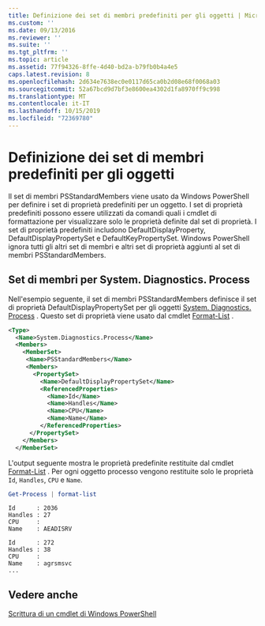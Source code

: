```yaml
---
title: Definizione dei set di membri predefiniti per gli oggetti | Microsoft Docs
ms.custom: ''
ms.date: 09/13/2016
ms.reviewer: ''
ms.suite: ''
ms.tgt_pltfrm: ''
ms.topic: article
ms.assetid: 77f94326-8ffe-4d40-bd2a-b79fb0b4a4e5
caps.latest.revision: 8
ms.openlocfilehash: 2d634e7638ec0e0117d65ca0b2d08e68f0068a03
ms.sourcegitcommit: 52a67bcd9d7bf3e8600ea4302d1fa8970ff9c998
ms.translationtype: MT
ms.contentlocale: it-IT
ms.lasthandoff: 10/15/2019
ms.locfileid: "72369780"
---
```

# <a name="defining-default-member-sets-for-objects"></a>Definizione dei set di membri predefiniti per gli oggetti

Il set di membri PSStandardMembers viene usato da Windows PowerShell per definire i set di proprietà predefiniti per un oggetto. I set di proprietà predefiniti possono essere utilizzati da comandi quali i cmdlet di formattazione per visualizzare solo le proprietà definite dal set di proprietà. I set di proprietà predefiniti includono DefaultDisplayProperty, DefaultDisplayPropertySet e DefaultKeyPropertySet. Windows PowerShell ignora tutti gli altri set di membri e altri set di proprietà aggiunti al set di membri PSStandardMembers.

## <a name="member-set-for-systemdiagnosticsprocess"></a>Set di membri per System. Diagnostics. Process

Nell'esempio seguente, il set di membri PSStandardMembers definisce il set di proprietà DefaultDisplayPropertySet per gli oggetti [System. Diagnostics. Process](/dotnet/api/System.Diagnostics.Process) . Questo set di proprietà viene usato dal cmdlet [Format-List](/powershell/module/Microsoft.PowerShell.Utility/Format-List) .

```xml
<Type>
  <Name>System.Diagnostics.Process</Name>
  <Members>
    <MemberSet>
     <Name>PSStandardMembers</Name>
     <Members>
       <PropertySet>
         <Name>DefaultDisplayPropertySet</Name>
         <ReferencedProperties>
           <Name>Id</Name>
           <Name>Handles</Name>
           <Name>CPU</Name>
           <Name>Name</Name>
         </ReferencedProperties>
      </PropertySet>
    </Members>
  </MemberSet>
```

L'output seguente mostra le proprietà predefinite restituite dal cmdlet [Format-List](/powershell/module/Microsoft.PowerShell.Utility/Format-List) . Per ogni oggetto processo vengono restituite solo le proprietà `Id`, `Handles`, `CPU` e `Name`.

```powershell
Get-Process | format-list
```

```output
Id      : 2036
Handles : 27
CPU     :
Name    : AEADISRV

Id      : 272
Handles : 38
CPU     :
Name    : agrsmsvc
...
```

## <a name="see-also"></a>Vedere anche

[Scrittura di un cmdlet di Windows PowerShell](./writing-a-windows-powershell-cmdlet.md)
